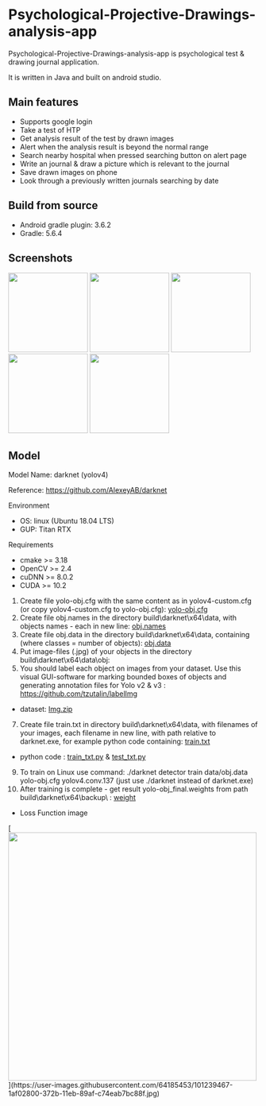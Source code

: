 Psychological-Projective-Drawings-analysis-app<a name="TOP"></a>
===================

Psychological-Projective-Drawings-analysis-app is psychological test & drawing journal application.

It is written in Java and built on android studio.

## Main features
* Supports google login
* Take a test of HTP
* Get analysis result of the test by drawn images
* Alert when the analysis result is beyond the normal range
* Search nearby hospital when pressed searching button on alert page
* Write an journal & draw a picture which is relevant to the journal
* Save drawn images on phone
* Look through a previously written journals searching by date


## Build from source
* Android gradle plugin: 3.6.2
* Gradle: 5.6.4


## Screenshots
[<img src="https://user-images.githubusercontent.com/64185453/101239481-2ba09e00-372b-11eb-9e71-2aaa15e1f219.jpg" width=160>](https://user-images.githubusercontent.com/64185453/101239481-2ba09e00-372b-11eb-9e71-2aaa15e1f219.jpg)
[<img src="https://user-images.githubusercontent.com/64185453/101239492-41ae5e80-372b-11eb-88ec-cf5b8e35fa14.jpg" width=160>](https://user-images.githubusercontent.com/64185453/101239492-41ae5e80-372b-11eb-88ec-cf5b8e35fa14.jpg)
[<img src="https://user-images.githubusercontent.com/64185453/101239473-23e0f980-372b-11eb-9bee-b8554efc17d0.jpg" width=160>](https://user-images.githubusercontent.com/64185453/101239473-23e0f980-372b-11eb-9bee-b8554efc17d0.jpg)
[<img src="https://user-images.githubusercontent.com/64185453/101239487-39562380-372b-11eb-9664-37dfc12e9eda.jpg" width=160>](https://user-images.githubusercontent.com/64185453/101239487-39562380-372b-11eb-9664-37dfc12e9eda.jpg)
[<img src="https://user-images.githubusercontent.com/64185453/101239467-1af02800-372b-11eb-89af-c74eab7bc88f.jpg" width=160>](https://user-images.githubusercontent.com/64185453/101239467-1af02800-372b-11eb-89af-c74eab7bc88f.jpg)



## Model

Model Name: darknet (yolov4)

Reference: https://github.com/AlexeyAB/darknet

Environment
* OS: linux (Ubuntu 18.04 LTS)
* GUP: Titan RTX

Requirements
* cmake >= 3.18
* OpenCV >= 2.4
* cuDNN >= 8.0.2
* CUDA >= 10.2

1. Create file yolo-obj.cfg with the same content as in yolov4-custom.cfg (or copy yolov4-custom.cfg to yolo-obj.cfg): [yolo-obj.cfg](./files/yolo-obj.cfg)
2. Create file obj.names in the directory build\darknet\x64\data\, with objects names - each in new line: [obj.names](./files/obj.names)
3. Create file obj.data in the directory build\darknet\x64\data\, containing (where classes = number of objects): [obj.data](./files/obj.data)
4. Put image-files (.jpg) of your objects in the directory build\darknet\x64\data\obj\:  
5. You should label each object on images from your dataset. Use this visual GUI-software for marking bounded boxes of objects and generating annotation files for Yolo v2 & v3 :  https://github.com/tzutalin/labelImg 
* dataset: [Img.zip](./Label_Data/Img.zip)
7. Create file train.txt in directory build\darknet\x64\data\, with filenames of your images, each filename in new line, with path relative to darknet.exe, for example python code containing: [train.txt](./files/train.txt) 
* python code : [train_txt.py](./Label_Data/train_txt.py) & [test_txt.py](./Label_Data/test_txt.py)
9. To train on Linux use command: ./darknet detector train data/obj.data yolo-obj.cfg yolov4.conv.137 (just use ./darknet instead of darknet.exe)
10. After training is complete - get result yolo-obj_final.weights from path build\darknet\x64\backup\ : [weight](https://drive.google.com/drive/folders/1w71kSiztS5bpGLLQyvpZTCDcB4-kQAho?usp=sharing)



* Loss Function image
</n>
[<img src="https://user-images.githubusercontent.com/57584426/116976606-5acc3300-acfc-11eb-93c4-44cafbdad78c.png" width=500>](https://user-images.githubusercontent.com/64185453/101239467-1af02800-372b-11eb-89af-c74eab7bc88f.jpg)



